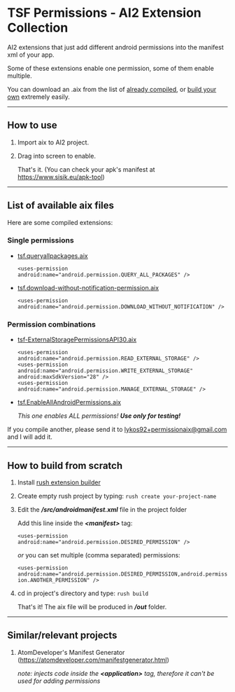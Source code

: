 # TSF Permissions - AI2 Extension Collection

AI2 extensions that just add different android permissions into the manifest xml of your app.

Some of these extensions enable one permission, some of them enable multiple.

You can download an .aix from the list of [already compiled](#list-of-available-aix-files), or [build your own](#how-to-build-from-scratch) extremely easily.

---

## How to use

1. Import aix to AI2 project.
2. Drag into screen to enable.

    That's it. (You can check your apk's manifest at https://www.sisik.eu/apk-tool)

---

## List of available aix files

   Here are some compiled extensions:
   
   ### Single permissions

   - [tsf.queryallpackages.aix](https://github.com/anonwins/tsf-permissions-aix/raw/main/tsf.queryallpackages.aix)

        `<uses-permission android:name="android.permission.QUERY_ALL_PACKAGES" />`
        
   - [tsf.download-without-notification-permission.aix](https://github.com/anonwins/tsf-permissions-aix/raw/main/tsf.download-without-notification-permission.aix)

        `<uses-permission android:name="android.permission.DOWNLOAD_WITHOUT_NOTIFICATION" />`
   
   ### Permission combinations
   
   - [tsf-ExternalStoragePermissionsAPI30.aix](https://github.com/anonwins/tsf-permissions-aix/raw/main/tsf-ExternalStoragePermissionsAPI30.aix)

        ```
        <uses-permission android:name="android.permission.READ_EXTERNAL_STORAGE" />
        <uses-permission android:name="android.permission.WRITE_EXTERNAL_STORAGE" android:maxSdkVersion="28" />
        <uses-permission android:name="android.permission.MANAGE_EXTERNAL_STORAGE" />
        ```
   
   - [tsf.EnableAllAndroidPermissions.aix](https://github.com/anonwins/tsf-permissions-aix/raw/main/tsf.EnableAllAndroidPermissions.aix)

        *This one enables ALL permissions! **Use only for testing!***

 If you compile another, please send it to lykos92+permissionaix@gmail.com and I will add it.

---

## How to build from scratch

   1. Install [rush extension builder](https://github.com/shreyashsaitwal/rush-cli/wiki/Installation)

   2. Create empty rush project by typing: `rush create your-project-name`

   3. Edit the ***/src/androidmanifest.xml*** file in the project folder

       Add this line inside the ***\<manifest>*** tag:

       `<uses-permission android:name="android.permission.DESIRED_PERMISSION" />`
      
       *or* you can set multiple (comma separated) permissions:
       
       `<uses-permission android:name="android.permission.DESIRED_PERMISSION,android.permission.ANOTHER_PERMISSION" />`
    
   4. cd in project's directory and type: `rush build`
    
       That's it! The aix file will be produced in ***/out*** folder.

---

## Similar/relevant projects

   1. AtomDeveloper's Manifest Generator (https://atomdeveloper.com/manifestgenerator.html)
    
       *note: injects code inside the **\<application>** tag, therefore it can't be used for adding permissions*
